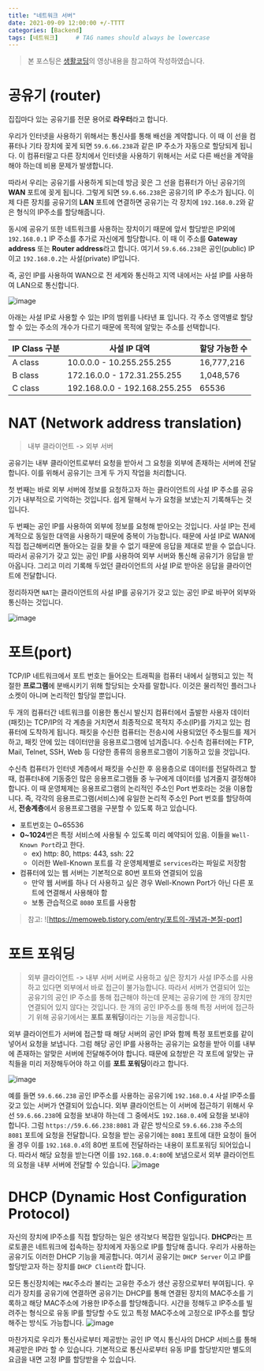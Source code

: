 ```yaml
---
title: "네트워크 서버"
date: 2021-09-09 12:00:00 +/-TTTT
categories: [Backend]
tags: [네트워크]     # TAG names should always be lowercase
---
```

> 본 포스팅은 [생활코딩](https://opentutorials.org/course/3265)의 영상내용을 참고하여 작성하였습니다.

# 공유기 (router)
집집마다 있는 공유기를 전문 용어로 **라우터**라고 합니다.  

우리가 인터넷을 사용하기 위해서는 통신사를 통해 배선을 계약합니다. 이 때 이 선을 컴퓨터나 기타 장치에 꽂게 되면 `59.6.66.238`과 같은 IP 주소가 자동으로 할당되게 됩니다. 이 컴퓨터말고 다른 장치에서 인터넷을 사용하기 위해서는 서로 다른 배선을 계약을 해야 하는데 비용 문제가 발생합니다.  

따라서 우리는 공유기를 사용하게 되는데 방금 꽂은 그 선을 컴퓨터가 아닌 공유기의 **WAN** 포트에 꽂게 됩니다. 그렇게 되면 `59.6.66.238`은 공유기의 IP 주소가 됩니다. 이제 다른 장치를 공유기의 **LAN** 포트에 연결하면 공유기는 각 장치에 `192.168.0.2`와 같은 형식의 IP주소를 할당해줍니다.  

동시에 공유기 또한 네트워크를 사용하는 장치이기 때문에 앞서 할당받은 IP외에 `192.168.0.1` IP 주소를 추가로 자신에게 할당합니다. 이 때 이 주소를 **Gateway address** 또는 **Router address**라고 합니다. 여기서 `59.6.66.238`은 공인(public) IP이고 `192.168.0.2`는 사설(private) IP입니다.  

즉, 공인 IP를 사용하여 WAN으로 전 세계와 통신하고 지역 내에서는 사설 IP를 사용하여 LAN으로 통신합니다.  

![image](https://user-images.githubusercontent.com/67721382/132645531-4cab086b-cd71-4560-a54b-2acd2344bf49.png)

아래는 사설 IP로 사용할 수 있는 IP의 범위를 나타낸 표 입니다.
각 주소 영역별로 할당할 수 있는 주소의 개수가 다르기 때문에 목적에 알맞는 주소를 선택합니다.

| IP Class 구분 | 사설 IP 대역 | 할당 가능한 수 |
|---|---|---|
| A class | 10.0.0.0 - 10.255.255.255 | 16,777,216 |
| B class | 172.16.0.0 - 172.31.255.255 | 1,048,576 |
| C class | 192.168.0.0 - 192.168.255.255  | 65536 |

# NAT (Network address translation)
> 내부 클라이언트 -> 외부 서버  

공유기는 내부 클라이언트로부터 요청을 받아서 그 요청을 외부에 존재하는 서버에 전달합니다. 이를 위해서 공유기는 크게 두 가지 작업을 처리합니다.  

첫 번째는 바로 외부 서버에 정보를 요청하고자 하는 클라이언트의 사설 IP 주소를 공유기가 내부적으로 기억하는 것입니다. 쉽게 말해서 누가 요청을 보냈는지 기록해두는 것입니다. 

두 번째는 공인 IP를 사용하여 외부에 정보를 요청해 받아오는 것입니다. 사설 IP는 전세계적으로 동일한 대역을 사용하기 때문에 중복이 가능합니다. 때문에 사설 IP로 WAN에 직접 접근해버리면 돌아오는 길을 찾을 수 없기 때문에 응답을 제대로 받을 수 없습니다. 따라서 공유기가 갖고 있는 공인 IP를 사용하여 외부 서버와 통신해 공유기가 응답을 받아옵니다. 그리고 미리 기록해 두었던 클라이언트의 사설 IP로 받아온 응답을 클라이언트에 전달합니다. 

정리하자면 `NAT`는 클라이언트의 사설 IP를 공유기가 갖고 있는 공인 IP로 바꾸어 외부와 통신하는 것입니다.

![image](https://user-images.githubusercontent.com/67721382/132645743-6b892032-3b36-4d68-972e-7c789b736a20.png)

# 포트(port)
TCP/IP 네트워크에서 포트 번호는 들어오는 트래픽을 컴퓨터 내에서 실행되고 있는 적절한 **프로그램**에 분배시키기 위해 할당되는 숫자를 말합니다. 이것은 물리적인 플러그나 소켓이 아니며 논리적인 할당일 뿐입니다.

두 개의 컴퓨터간 네트워크를 이용한 통신시 발신지 컴퓨터에서 출발한 사용자 데이터(패킷)는 TCP/IP의 각 계층을 거치면서 최종적으로 목적지 주소(IP)를 가지고 있는 컴퓨터에 도착하게 됩니다. 패킷을 수신한 컴퓨터는 전송시에 사용되었던 주소필드를 제거하고, 패킷 안에 있는 데이터만을 응용프로그램에 넘겨줍니다. 수신측 컴퓨터에는 FTP, Mail, Telnet, SSH, Web 등 다양한 종류의 응용프로그램이 기동하고 있을 것입니다.  

수신측 컴퓨터가 인터넷 계층에서 패킷을 수신한 후 응용층으로 데이터를 전달하려고 할 때, 컴퓨터내에 기동중인 많은 응용프로그램들 중 누구에게 데이터를 넘겨줄지 결정해야합니다. 이 때 운영체제는 응용프로그램의 논리적인 주소인 Port 번호라는 것을 이용합니다. 즉, 각각의 응용프로그램(서비스)에 유일한 논리적 주소인 Port 번호를 할당하여서, **전송계층**에서 응용프로그램을 구분할 수 있도록 하고 있습니다.  

- 포트번호는 0~65536
- **0~1024**번은 특정 서비스에 사용될 수 있도록 미리 예약되어 있음. 이들을 `Well-Known Port`라고 한다.
  - ex) http: 80, https: 443, ssh: 22
  - 이러한 Well-Known 포트를 각 운영체제별로 `services`라는 파일로 저장함
- 컴퓨터에 있는 웹 서버는 기본적으로 80번 포트와 연결되어 있음
  - 만약 웹 서버를 하나 더 사용하고 싶은 경우 Well-Known Port가 아닌 다른 포트에 연결해서 사용해야 함
  - 보통 관습적으로 `8080` 포트를 사용함  

> 참고: ![https://memoweb.tistory.com/entry/포트의-개념과-본질-port]

# 포트 포워딩
> 외부 클라이언트 -> 내부 서버
서버로 사용하고 싶은 장치가 사설 IP주소를 사용하고 있다면 외부에서 바로 접근이 불가능합니다. 따라서 서버가 연결되어 있는 공유기의 공인 IP 주소를 통해 접근해야 하는데 문제는 공유기에 한 개의 장치만 연결되어 있지 않다는 것입니다. 한 개의 공인 IP주소를 통해 특정 서버에 접근하기 위해 공유기에서는 **포트 포워딩**이라는 기능을 제공합니다.  

외부 클라이언트가 서버에 접근할 때 해당 서버의 공인 IP와 함께 특정 포트번호를 같이 넣어서 요청을 보냅니다. 그럼 해당 공인 IP를 사용하는 공유기는 요청을 받아 이를 내부에 존재하는  알맞은 서버에 전달해주어야 합니다. 때문에 요청받은 각 포트에 알맞는 규칙들을 미리 저장해두어야 하고 이를 **포트 포워딩**이라고 합니다. 

![image](https://user-images.githubusercontent.com/67721382/132645969-c85df466-c5d2-4988-838d-c264a70147c4.png)

예를 들면 `59.6.66.238` 공인 IP주소를 사용하는 공유기에 `192.168.0.4` 사설 IP주소를 갖고 있는 서버가 연결되어 있습니다. 외부 클라이언트는 이 서버에 접근하기 위해서 우선 `59.6.66.238`에 요청을 보내야 하는데 그 중에서도 `192.168.0.4`에 요청을 보내야 합니다. 그럼 `https://59.6.66.238:8081` 과 같은 방식으로 `59.6.66.238` 주소의 `8081` 포트에 요청을 전달합니다. 요청을 받는 공유기에는 `8081` 포트에 대한 요청이 들어올 경우 이를 `192.168.0.4`의 80번 포트에 전달하라는 내용이 포트포워딩 되어있습니다. 따라서 해당 요청을 받는다면 이를 `192.168.0.4:80`에 보냄으로서 외부 클라이언트의 요청을 내부 서버에 전달할 수 있습니다.
![image](https://user-images.githubusercontent.com/67721382/132645330-7f787fa6-d3a2-4a05-b58d-3fd7de89a5ba.png)


# DHCP (Dynamic Host Configuration Protocol)
자신의 장치에 IP주소를 직접 할당하는 일은 생각보다 복잡한 일입니다. **DHCP**라는 프로토콜은 네트워크에 접속하는 장치에게 자동으로 IP를 할당해 줍니다. 우리가 사용하는 공유기도 이러한 DHCP 기능을 제공합니다. 여기서 공유기는 `DHCP Server` 이고 IP를 할당받고자 하는 장치를 `DHCP Client`라 합니다.  

모든 통신장치에는 `MAC`주소라 불리는 고유한 주소가 생산 공장으로부터 부여됩니다. 우리가 장치를 공유기에 연결하면 공유기는 DHCP를 통해 연결된 장치의 MAC주소를 기록하고 해당 MAC주소에 가용한 IP주소를 할당해줍니다. 시간을 정해두고 IP주소를 빌려주는 형식으로 유동 IP를 할당할 수도 있고 특정 MAC주소에 고정으로 IP주소를 할당해주는 방식도 가능합니다.
![image](https://user-images.githubusercontent.com/67721382/132665974-88564eda-7514-4d99-bbff-4d197fb6f93f.png)

마찬가지로 우리가 통신사로부터 제공받는 공인 IP 역시 통신사의 DHCP 서비스를 통해 제공받은 IP라 할 수 있습니다. 기본적으로 통신사로부터 유동 IP를 할당받지만 별도의 요금을 내면 고정 IP를 할당받을 수 있습니다.